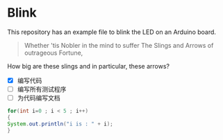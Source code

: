 # Blink

This repository has an example file to blink the LED on an Arduino board.

> Whether 'tis Nobler in the mind to suffer
> The Slings and Arrows of outrageous Fortune,

How big are these slings and in particular, these arrows?

- [X] 编写代码
- [ ] 编写所有测试程序
- [ ] 为代码编写文档

```java
for(int i=0 ; i < 5 ; i++)
{
System.out.println("i is : " + i);
}
```
